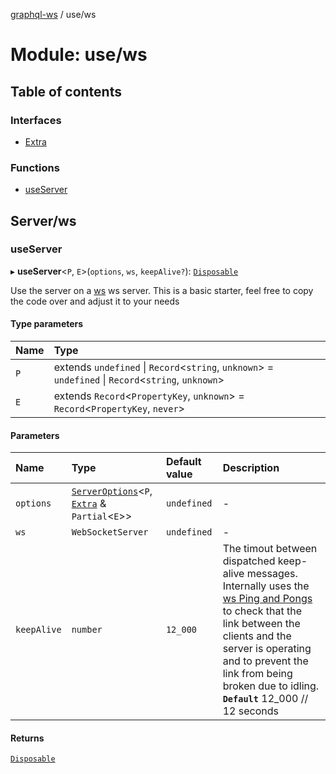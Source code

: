 [graphql-ws](../README.md) / use/ws

# Module: use/ws

## Table of contents

### Interfaces

- [Extra](../interfaces/use_ws.Extra.md)

### Functions

- [useServer](use_ws.md#useserver)

## Server/ws

### useServer

▸ **useServer**<`P`, `E`\>(`options`, `ws`, `keepAlive?`): [`Disposable`](../interfaces/common.Disposable.md)

Use the server on a [ws](https://github.com/websockets/ws) ws server.
This is a basic starter, feel free to copy the code over and adjust it to your needs

#### Type parameters

| Name | Type |
| :------ | :------ |
| `P` | extends `undefined` \| `Record`<`string`, `unknown`\> = `undefined` \| `Record`<`string`, `unknown`\> |
| `E` | extends `Record`<`PropertyKey`, `unknown`\> = `Record`<`PropertyKey`, `never`\> |

#### Parameters

| Name | Type | Default value | Description |
| :------ | :------ | :------ | :------ |
| `options` | [`ServerOptions`](../interfaces/server.ServerOptions.md)<`P`, [`Extra`](../interfaces/use_ws.Extra.md) & `Partial`<`E`\>\> | `undefined` | - |
| `ws` | `WebSocketServer` | `undefined` | - |
| `keepAlive` | `number` | `12_000` | The timout between dispatched keep-alive messages. Internally uses the [ws Ping and Pongs]((https://developer.mozilla.org/en-US/docs/Web/API/wss_API/Writing_ws_servers#Pings_and_Pongs_The_Heartbeat_of_wss)) to check that the link between the clients and the server is operating and to prevent the link from being broken due to idling.  **`Default`**  12_000 // 12 seconds |

#### Returns

[`Disposable`](../interfaces/common.Disposable.md)
